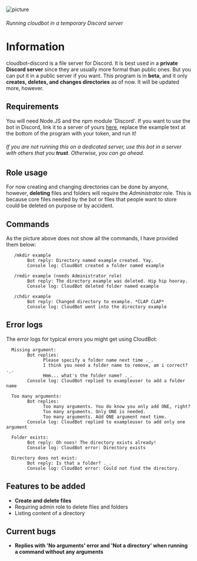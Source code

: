 #
![picture](https://ajskateboarder.github.io/assets/screenshot1.jpg)

###### Running cloudbot in a temporary Discord server
# Information

cloudbot-discord is a file server for Discord. It is best used in a __private Discord server__ since they are usually more formal than public ones. But you can put it in a public server if you want. This program is in __beta__, and it only __creates, deletes, and changes directories__ as of now. It will be updated more, however.

## Requirements

You will need Node.JS and the npm module 'Discord'. If you want to use the bot in Discord, link it to a server of yours [here](https://discord.com/api/oauth2/authorize?client_id=835841382882738216&scope=bot&permissions=68608), replace the example text at the bottom of the program with your token, and run it! 

###### If you are not running this on a dedicated server, use this bot in a server with others that you __trust__. Otherwise, you can go ahead.

## Role usage

For now creating and changing directories can be done by anyone, however, __deleting__ files and folders will require the *Administrator* role. This is because core files needed by the bot or files that people want to store could be deleted on purpose or by accident.

## Commands

As the picture above does not show all the commands, I have provided them below:

       /mkdir example
            Bot reply: Directory named example created. Yay.
            Console log: CloudBot created a folder named example
       
       /rmdir example (needs Administrator role)
            Bot reply: The directory example was deleted. Hip hip hooray.
            Console log: CloudBot deleted folder named example
       
       /chdir example
            Bot reply: Changed directory to example. *CLAP CLAP*
            Console log: CloudBot went into the directory example
            
## Error logs

The error logs for typical errors you might get using CloudBot:

      Missing argument:
            Bot replies: 
                  Please specify a folder name next time ._.
                  I think you need a folder name to remove, am i correct? ._.
                  Hmm... what's the folder name? ._.
            Console log: CloudBot replied to exampleuser to add a folder name
      
      Too many arguments:
            Bot replies:
                  Too many arguments. You do know you only add ONE, right?
                  Too many arguments. Only ONE is needed.
                  Too many arguments. Add ONE argument next time.
            Console log: CloudBot replied to exampleuser to add only one argument
      
      Folder exists:
            Bot reply: Oh noes! The directory exists already!
            Console log: CloudBot error: Directory exists
            
      Directory does not exist:
            Bot reply: Is that a folder? ._.
            Console log: CloudBot error: Could not find the directory.

## Features to be added

- __Create and delete files__
- Requiring admin role to delete files and folders
- Listing content of a directory

## Current bugs

- __Replies with 'No arguments' error and 'Not a directory' when running a command without any arguments__
